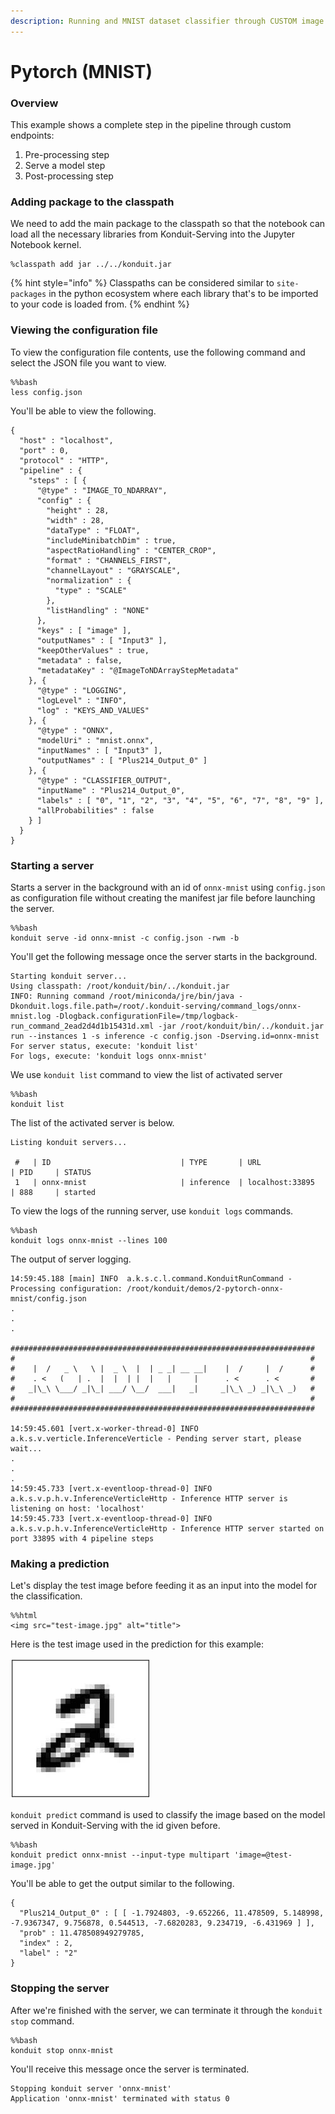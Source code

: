 ```yaml
---
description: Running and MNIST dataset classifier through CUSTOM image endpoints
---
```


# Pytorch \(MNIST\)

### Overview

This example shows a complete step in the pipeline through custom endpoints:

1. Pre-processing step
2. Serve a model step
3. Post-processing step

### Adding package to the classpath

We need to add the main package to the classpath so that the notebook can load all the necessary libraries from Konduit-Serving into the Jupyter Notebook kernel.

```text
%classpath add jar ../../konduit.jar
```

{% hint style="info" %}
Classpaths can be considered similar to `site-packages` in the python ecosystem where each library that's to be imported to your code is loaded from.
{% endhint %}

### Viewing the configuration file

To view the configuration file contents, use the following command and select the JSON file you want to view.

```text
%%bash
less config.json
```

You'll be able to view the following.

```text
{
  "host" : "localhost",
  "port" : 0,
  "protocol" : "HTTP",
  "pipeline" : {
    "steps" : [ {
      "@type" : "IMAGE_TO_NDARRAY",
      "config" : {
        "height" : 28,
        "width" : 28,
        "dataType" : "FLOAT",
        "includeMinibatchDim" : true,
        "aspectRatioHandling" : "CENTER_CROP",
        "format" : "CHANNELS_FIRST",
        "channelLayout" : "GRAYSCALE",
        "normalization" : {
          "type" : "SCALE"
        },
        "listHandling" : "NONE"
      },
      "keys" : [ "image" ],
      "outputNames" : [ "Input3" ],
      "keepOtherValues" : true,
      "metadata" : false,
      "metadataKey" : "@ImageToNDArrayStepMetadata"
    }, {
      "@type" : "LOGGING",
      "logLevel" : "INFO",
      "log" : "KEYS_AND_VALUES"
    }, {
      "@type" : "ONNX",
      "modelUri" : "mnist.onnx",
      "inputNames" : [ "Input3" ],
      "outputNames" : [ "Plus214_Output_0" ]
    }, {
      "@type" : "CLASSIFIER_OUTPUT",
      "inputName" : "Plus214_Output_0",
      "labels" : [ "0", "1", "2", "3", "4", "5", "6", "7", "8", "9" ],
      "allProbabilities" : false
    } ]
  }
}

```

### Starting a server

Starts a server in the background with an id of `onnx-mnist` using `config.json` as configuration file without creating the manifest jar file before launching the server.

```text
%%bash
konduit serve -id onnx-mnist -c config.json -rwm -b
```

You'll get the following message once the server starts in the background.

```text
Starting konduit server...
Using classpath: /root/konduit/bin/../konduit.jar
INFO: Running command /root/miniconda/jre/bin/java -Dkonduit.logs.file.path=/root/.konduit-serving/command_logs/onnx-mnist.log -Dlogback.configurationFile=/tmp/logback-run_command_2ead2d4d1b15431d.xml -jar /root/konduit/bin/../konduit.jar run --instances 1 -s inference -c config.json -Dserving.id=onnx-mnist
For server status, execute: 'konduit list'
For logs, execute: 'konduit logs onnx-mnist'
```

We use `konduit list` command to view the list of activated server

```text
%%bash
konduit list
```

The list of the activated server is below.

```text
Listing konduit servers...

 #   | ID                             | TYPE       | URL                  | PID     | STATUS     
 1   | onnx-mnist                     | inference  | localhost:33895      | 888     | started    
```

To view the logs of the running server, use `konduit logs` commands.

```text
%%bash
konduit logs onnx-mnist --lines 100
```

The output of server logging.

```text
14:59:45.188 [main] INFO  a.k.s.c.l.command.KonduitRunCommand - Processing configuration: /root/konduit/demos/2-pytorch-onnx-mnist/config.json
.
.
. 

####################################################################
#                                                                  #
#    |  /   _ \   \ |  _ \  |  | _ _| __ __|    |  /     |  /      #
#    . <   (   | .  |  |  | |  |   |     |      . <      . <       #
#   _|\_\ \___/ _|\_| ___/ \__/  ___|   _|     _|\_\ _) _|\_\ _)   #
#                                                                  #
####################################################################

14:59:45.601 [vert.x-worker-thread-0] INFO  a.k.s.v.verticle.InferenceVerticle - Pending server start, please wait...
.
.
.
14:59:45.733 [vert.x-eventloop-thread-0] INFO  a.k.s.v.p.h.v.InferenceVerticleHttp - Inference HTTP server is listening on host: 'localhost'
14:59:45.733 [vert.x-eventloop-thread-0] INFO  a.k.s.v.p.h.v.InferenceVerticleHttp - Inference HTTP server started on port 33895 with 4 pipeline steps

```

### Making a prediction

Let's display the test image before feeding it as an input into the model for the classification.

```text
%%html
<img src="test-image.jpg" alt="title">
```

Here is the test image used in the prediction for this example:

![](../../../.gitbook/assets/test-image.jpg)

`konduit predict` command is used to classify the image based on the model served in Konduit-Serving with the id given before. 

```text
%%bash
konduit predict onnx-mnist --input-type multipart 'image=@test-image.jpg'
```

You'll be able to get the output similar to the following.

```text
{
  "Plus214_Output_0" : [ [ -1.7924803, -9.652266, 11.478509, 5.148998, -7.9367347, 9.756878, 0.544513, -7.6820283, 9.234719, -6.431969 ] ],
  "prob" : 11.478508949279785,
  "index" : 2,
  "label" : "2"
}
```

### Stopping the server

After we're finished with the server, we can terminate it through the `konduit stop` command.

```text
%%bash
konduit stop onnx-mnist
```

You'll receive this message once the server is terminated.

```text
Stopping konduit server 'onnx-mnist'
Application 'onnx-mnist' terminated with status 0
```

